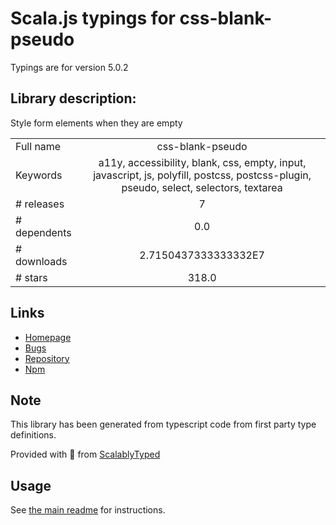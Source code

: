 
# Scala.js typings for css-blank-pseudo

Typings are for version 5.0.2

## Library description:
Style form elements when they are empty

|                    |                 |
| ------------------ | :-------------: |
| Full name          | css-blank-pseudo |
| Keywords           | a11y, accessibility, blank, css, empty, input, javascript, js, polyfill, postcss, postcss-plugin, pseudo, select, selectors, textarea |
| # releases         | 7 |
| # dependents       | 0.0 |
| # downloads        | 2.7150437333333332E7 |
| # stars            | 318.0 |

## Links
- [Homepage](https://github.com/csstools/postcss-plugins/tree/main/plugins/css-blank-pseudo#readme)
- [Bugs](https://github.com/csstools/postcss-plugins/issues)
- [Repository](https://github.com/csstools/postcss-plugins)
- [Npm](https://www.npmjs.com/package/css-blank-pseudo)
    


## Note
This library has been generated from typescript code from first party type definitions.

Provided with :purple_heart: from [ScalablyTyped](https://github.com/oyvindberg/ScalablyTyped)

## Usage
See [the main readme](../../readme.md) for instructions.


